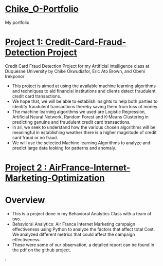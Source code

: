 # [Chike_O-Portfolio](https://github.com/chikeokwudiafor)
My portfolio

# [Project 1:  Credit-Card-Fraud-Detection Project](https://github.com/chikeokwudiafor/Credit-Card-Fraud-Detection)
Credit Card Fraud Detection Project for my Artificial Intelligence class at Duquesne University by Chike Okwudiafor, Eric Ato Brown, and Obehi Irekponor
* This project is aimed at using the available machine learning algorithms and techniques to aid financial institutions and clients detect fraudulent credit card transactions. 
* We hope that, we will be able to establish insights to help both parties to identify fraudulent transactions thereby saving them from loss of money.
* The machine learning algorithms we used are Logistic Regression, Artificial Neural Network, Random Forest and K-Means Clustering in predicting genuine and fraudulent credit card transactions.
* In all, we seek to understand how the various chosen algorithms will be meaningful in establishing weather there is a higher magnitude of credit card fraud or no fraud.
*  We will use the selected Machine learning Algorithms to analyze and predict large data looking for patterns and anomaly.



# [Project 2 : AirFrance-Internet-Marketing-Optimization](https://github.com/chikeokwudiafor/AirFrance-Internet-Marketing-Optimization-)
# Overview
* This is a project done in my Behavioral Analytics Class with a team of two.
* Behavioral Analytics: Air France Internet Marketing campaign effectiveness using Python to analyze the factors that affect total Cost. We analyzed different metrics that could affect the campaign effectiveness. 
* These were some of our observation, a detailed report can be found in the pdf on the github project.

:[](https://github.com/chikeokwudiafor/Chike_O-Portfolio/blob/main/images/project%202%20e.PNG)


